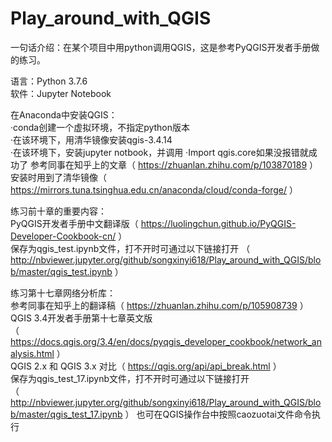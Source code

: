 # Play_around_with_QGIS
一句话介绍：在某个项目中用python调用QGIS，这是参考PyQGIS开发者手册做的练习。

语言：Python 3.7.6  
软件：Jupyter Notebook

在Anaconda中安装QGIS：  
·conda创建一个虚拟环境，不指定python版本  
·在该环境下，用清华镜像安装qgis-3.4.14  
·在该环境下，安装jupyter notbook，并调用
·Import qgis.core如果没报错就成功了
参考同事在知乎上的文章（ https://zhuanlan.zhihu.com/p/103870189 ）  
安装时用到了清华镜像（ https://mirrors.tuna.tsinghua.edu.cn/anaconda/cloud/conda-forge/ ）
  
练习前十章的重要内容：  
PyQGIS开发者手册中文翻译版（ https://luolingchun.github.io/PyQGIS-Developer-Cookbook-cn/ ）  
保存为qgis_test.ipynb文件，打不开时可通过以下链接打开
（ http://nbviewer.jupyter.org/github/songxinyi618/Play_around_with_QGIS/blob/master/qgis_test.ipynb ）

练习第十七章网络分析库：  
参考同事在知乎上的翻译稿（ https://zhuanlan.zhihu.com/p/105908739 ）  
QGIS 3.4开发者手册第十七章英文版  
（ https://docs.qgis.org/3.4/en/docs/pyqgis_developer_cookbook/network_analysis.html ）  
QGIS 2.x 和 QGIS 3.x 对比（ https://qgis.org/api/api_break.html ）  
保存为qgis_test_17.ipynb文件，打不开时可通过以下链接打开  
（ http://nbviewer.jupyter.org/github/songxinyi618/Play_around_with_QGIS/blob/master/qgis_test_17.ipynb ）
也可在QGIS操作台中按照caozuotai文件命令执行
